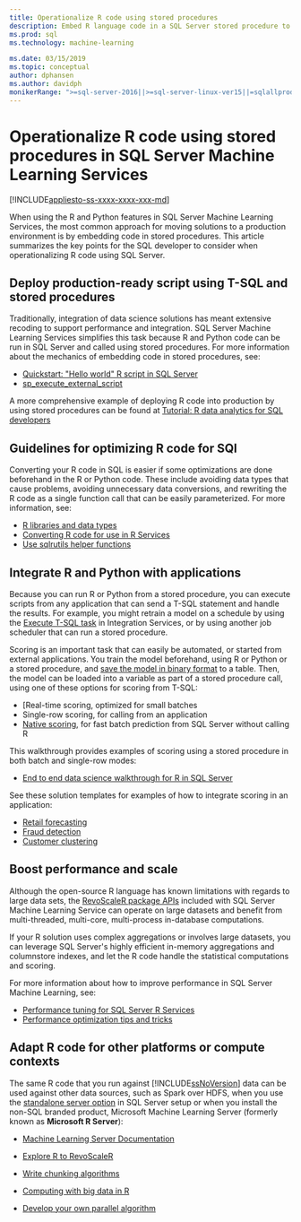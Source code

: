 ```yaml
---
title: Operationalize R code using stored procedures
description: Embed R language code in a SQL Server stored procedure to make it available to any client application having access to a SQL Server database.
ms.prod: sql
ms.technology: machine-learning

ms.date: 03/15/2019  
ms.topic: conceptual
author: dphansen
ms.author: davidph
monikerRange: ">=sql-server-2016||>=sql-server-linux-ver15||=sqlallproducts-allversions"
---
```

# Operationalize R code using stored procedures in SQL Server Machine Learning Services
[!INCLUDE[appliesto-ss-xxxx-xxxx-xxx-md](../../includes/appliesto-ss-xxxx-xxxx-xxx-md.md)]

When using the R and Python features in SQL Server Machine Learning Services, the most common approach for moving solutions to a production environment is by embedding code in stored procedures. This article summarizes the key points for the SQL developer to consider when operationalizing R code using SQL Server.

## Deploy production-ready script using T-SQL and stored procedures

Traditionally, integration of data science solutions has meant extensive recoding to support performance and integration. SQL Server Machine Learning Services simplifies this task because R and Python code can be run in SQL Server and called using stored procedures. For more information about the mechanics of embedding code in stored procedures, see:

+ [Quickstart: "Hello world" R script in SQL Server](../../advanced-analytics/tutorials//quickstart-r-run-using-tsql.md)
+ [sp_execute_external_script](../../relational-databases/system-stored-procedures/sp-execute-external-script-transact-sql.md)

A more comprehensive example of deploying R code into production by using stored procedures can be found at [Tutorial: R data analytics for SQL developers](../../advanced-analytics/tutorials/sqldev-in-database-r-for-sql-developers.md)

## Guidelines for optimizing R code for SQl

Converting your R code in SQL is easier if some optimizations are done beforehand in the R or Python code. These include avoiding data types that cause problems, avoiding unnecessary data conversions, and rewriting the R code as a single function call that can be easily parameterized. For more information, see:

+ [R libraries and data types](r-libraries-and-data-types.md)
+ [Converting R code for use in R Services](converting-r-code-for-use-in-sql-server.md)
+ [Use sqlrutils helper functions](ref-r-sqlrutils.md)

## Integrate R and Python with applications

Because you can run R or Python from a stored procedure, you can execute scripts from any application that can send a T-SQL statement and handle the results. For example, you might retrain a model on a schedule by using the [Execute T-SQL task](https://docs.microsoft.com/sql/integration-services/control-flow/execute-t-sql-statement-task) in Integration Services, or by using another job scheduler that can run a stored procedure.

Scoring is an important task that can easily be automated, or started from external applications. You train the model beforehand, using R or Python or a stored procedure, and [save the model in binary format](../tutorials/walkthrough-build-and-save-the-model.md) to a table. Then, the model can be loaded into a variable as part of a stored procedure call, using one of these options for scoring from T-SQL:

+ [Real-time scoring, optimized  for small batches
+ Single-row scoring, for calling from an application
+ [Native scoring](../sql-native-scoring.md), for fast batch prediction from SQL Server without calling R

This walkthrough provides examples of scoring using a stored procedure in both batch and single-row modes:

+ [End to end data science walkthrough for R in SQL Server](../tutorials/walkthrough-data-science-end-to-end-walkthrough.md)

See these solution templates for examples of how to integrate scoring in an application:

+ [Retail forecasting](https://github.com/Microsoft/SQL-Server-R-Services-Samples/blob/master/RetailForecasting/Introduction.md)
+ [Fraud detection](https://github.com/Microsoft/r-server-fraud-detection)
+ [Customer clustering](https://github.com/Microsoft/sql-server-samples/tree/master/samples/features/r-services/getting-started/customer-clustering)

## Boost performance and scale

Although the open-source R language has known limitations with regards to large data sets, the [RevoScaleR package APIs](ref-r-revoscaler.md) included with SQL Server Machine Learning Service can operate on large datasets and benefit from multi-threaded, multi-core, multi-process in-database computations.

If your R solution uses complex aggregations or involves large datasets, you can leverage SQL Server's highly efficient in-memory aggregations and columnstore indexes, and let the R code handle the statistical computations and scoring.

For more information about how to improve performance in SQL Server Machine Learning, see:

+ [Performance tuning for SQL Server R Services](../../advanced-analytics/r/sql-server-r-services-performance-tuning.md)
+ [Performance optimization tips and tricks](https://gallery.cortanaintelligence.com/Tutorial/SQL-Server-Optimization-Tips-and-Tricks-for-Analytics-Services)

## Adapt R code for other platforms or compute contexts

The same R code that you run against [!INCLUDE[ssNoVersion](../../includes/ssnoversion-md.md)] data can be used against other data sources, such as Spark over HDFS, when you use the [standalone server option](../install/sql-machine-learning-standalone-windows-install.md) in SQL Server setup or when you install the non-SQL branded product, Microsoft Machine Learning Server (formerly known as **Microsoft R Server**):

+ [Machine Learning Server Documentation](https://docs.microsoft.com/r-server/)

+ [Explore R to RevoScaleR](https://docs.microsoft.com/r-server/r/tutorial-r-to-revoscaler)

+ [Write chunking algorithms](https://docs.microsoft.com/r-server/r/how-to-developer-write-chunking-algorithms)

+ [Computing with big data in R](https://docs.microsoft.com/r-server/r/tutorial-large-data-tips)

+ [Develop your own parallel algorithm](https://docs.microsoft.com/r-server/r-reference/revopemar/pemar)

